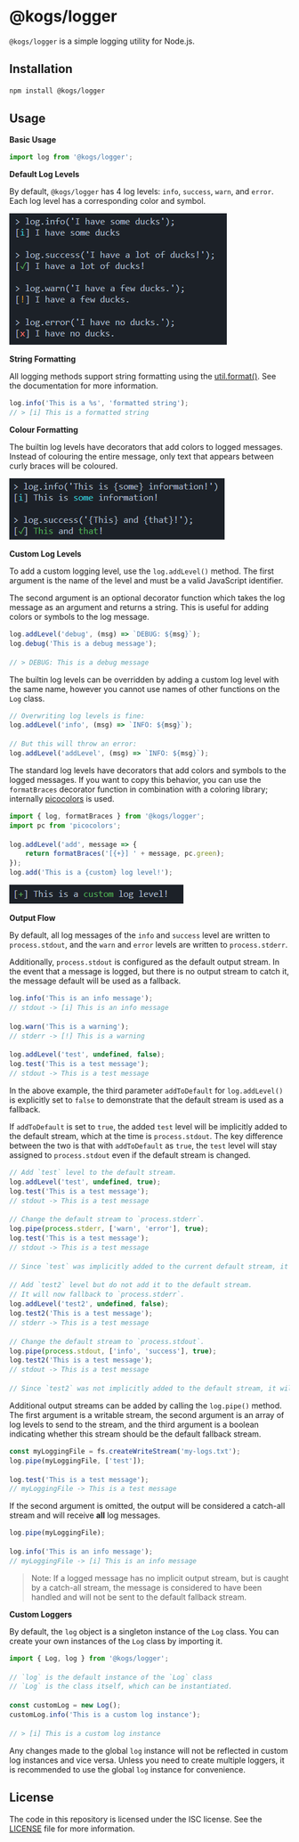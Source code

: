 # @kogs/logger
`@kogs/logger` is a simple logging utility for Node.js.

## Installation
```bash
npm install @kogs/logger
```

## Usage
**Basic Usage**
```js
import log from '@kogs/logger';
```

**Default Log Levels**

By default, `@kogs/logger` has 4 log levels: `info`, `success`, `warn`, and `error`. Each log level has a corresponding color and symbol.

![Snippet of code showing the default log levels](docs/readme-snippet-1.png)

**String Formatting**

All logging methods support string formatting using the [util.format()](https://nodejs.org/api/util.html#utilformatformat-args). See the documentation for more information.

```js
log.info('This is a %s', 'formatted string');
// > [i] This is a formatted string
```

**Colour Formatting**

The builtin log levels have decorators that add colors to logged messages. Instead of colouring the entire message, only text that appears between curly braces will be coloured.

![Snippet of code showing the default log levels](docs/readme-snippet-3.png)

**Custom Log Levels**

To add a custom logging level, use the `log.addLevel()` method. The first argument is the name of the level and must be a valid JavaScript identifier.

The second argument is an optional decorator function which takes the log message as an argument and returns a string. This is useful for adding colors or symbols to the log message.

```js
log.addLevel('debug', (msg) => `DEBUG: ${msg}`);
log.debug('This is a debug message');

// > DEBUG: This is a debug message
```
The builtin log levels can be overridden by adding a custom log level with the same name, however you cannot use names of other functions on the `Log` class.
```js
// Overwriting log levels is fine:
log.addLevel('info', (msg) => `INFO: ${msg}`);

// But this will throw an error:
log.addLevel('addLevel', (msg) => `INFO: ${msg}`);
```
The standard log levels have decorators that add colors and symbols to the logged messages. If you want to copy this behavior, you can use the `formatBraces` decorator function in combination with a coloring library; internally [picocolors](https://github.com/alexeyraspopov/picocolors) is used.

```js
import { log, formatBraces } from '@kogs/logger';
import pc from 'picocolors';

log.addLevel('add', message => {
	return formatBraces('[{+}] ' + message, pc.green);
});
log.add('This is a {custom} log level!');
```
![Snippet of code showing the default log levels](docs/readme-snippet-2.png)

**Output Flow**

By default, all log messages of the `info` and `success` level are written to `process.stdout`, and the `warn` and `error` levels are written to `process.stderr`.

Additionally, `process.stdout` is configured as the default output stream. In the event that a message is logged, but there is no output stream to catch it, the message default will be used as a fallback.

```js
log.info('This is an info message');
// stdout -> [i] This is an info message

log.warn('This is a warning');
// stderr -> [!] This is a warning

log.addLevel('test', undefined, false);
log.test('This is a test message');
// stdout -> This is a test message
```
In the above example, the third parameter `addToDefault` for `log.addLevel()` is explicitly set to `false` to demonstrate that the default stream is used as a fallback.

If `addToDefault` is set to `true`, the added `test` level will be implicitly added to the default stream, which at the time is `process.stdout`. The key difference between the two is that with `addToDefault` as `true`, the `test` level will stay assigned to `process.stdout` even if the default stream is changed.

```js
// Add `test` level to the default stream.
log.addLevel('test', undefined, true);
log.test('This is a test message');
// stdout -> This is a test message

// Change the default stream to `process.stderr`.
log.pipe(process.stderr, ['warn', 'error'], true);
log.test('This is a test message');
// stdout -> This is a test message

// Since `test` was implicitly added to the current default stream, it will stay assigned to the default stream at the time of creation.

// Add `test2` level but do not add it to the default stream.
// It will now fallback to `process.stderr`.
log.addLevel('test2', undefined, false);
log.test2('This is a test message');
// stderr -> This is a test message

// Change the default stream to `process.stdout`.
log.pipe(process.stdout, ['info', 'success'], true);
log.test2('This is a test message');
// stdout -> This is a test message

// Since `test2` was not implicitly added to the default stream, it will fallback to the default stream at the time of logging.
```
Additional output streams can be added by calling the `log.pipe()` method. The first argument is a writable stream, the second argument is an array of log levels to send to the stream, and the third argument is a boolean indicating whether this stream should be the default fallback stream.

```js
const myLoggingFile = fs.createWriteStream('my-logs.txt');
log.pipe(myLoggingFile, ['test']);

log.test('This is a test message');
// myLoggingFile -> This is a test message
```
If the second argument is omitted, the output will be considered a catch-all stream and will receive **all** log messages.

```js
log.pipe(myLoggingFile);

log.info('This is an info message');
// myLoggingFile -> [i] This is an info message
```

> Note: If a logged message has no implicit output stream, but is caught by a catch-all stream, the message is considered to have been handled and will not be sent to the default fallback stream.

**Custom Loggers**

By default, the `log` object is a singleton instance of the `Log` class. You can create your own instances of the `Log` class by importing it.

```js
import { Log, log } from '@kogs/logger';

// `log` is the default instance of the `Log` class
// `Log` is the class itself, which can be instantiated.

const customLog = new Log();
customLog.info('This is a custom log instance');

// > [i] This is a custom log instance
```

Any changes made to the global `log` instance will not be reflected in custom log instances and vice versa. Unless you need to create multiple loggers, it is recommended to use the global `log` instance for convenience.

## License
The code in this repository is licensed under the ISC license. See the [LICENSE](LICENSE) file for more information.